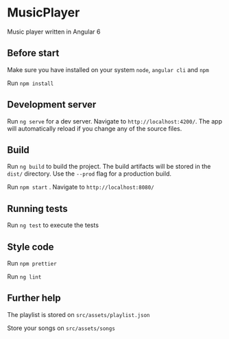 # MusicPlayer

Music player written in Angular 6

## Before start

Make sure you have installed on your system `node`, `angular cli` and `npm`

Run `npm install`

## Development server

Run `ng serve` for a dev server. Navigate to `http://localhost:4200/`. The app will automatically reload if you change any of the source files.

## Build

Run `ng build` to build the project. The build artifacts will be stored in the `dist/` directory. Use the `--prod` flag for a production build.

Run `npm start` . Navigate to `http://localhost:8080/`

## Running tests

Run `ng test` to execute the tests

## Style code

Run `npm prettier`

Run `ng lint`

## Further help

The playlist is stored on `src/assets/playlist.json`

Store your songs on `src/assets/songs`
